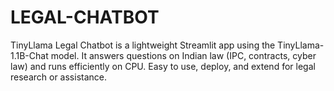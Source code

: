 # LEGAL-CHATBOT
TinyLlama Legal Chatbot is a lightweight Streamlit app using the TinyLlama-1.1B-Chat model. It answers questions on Indian law (IPC, contracts, cyber law) and runs efficiently on CPU. Easy to use, deploy, and extend for legal research or assistance.
